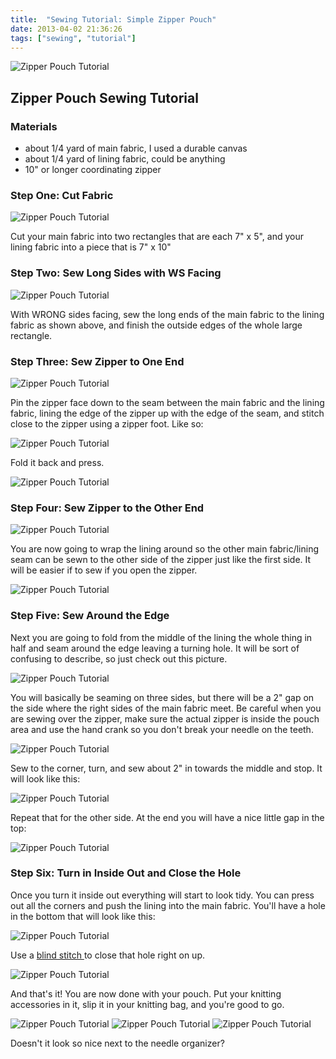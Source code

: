 ```yaml
---
title:  "Sewing Tutorial: Simple Zipper Pouch"
date: 2013-04-02 21:36:26
tags: ["sewing", "tutorial"]
---
```

![Zipper Pouch Tutorial](/uploads/2013/04/header_zipper-pouch.jpg)

## Zipper Pouch Sewing Tutorial

### Materials

* about 1/4 yard of main fabric, I used a durable canvas
* about 1/4 yard of lining fabric, could be anything
* 10" or longer coordinating zipper

### Step One: Cut Fabric

![Zipper Pouch Tutorial](/uploads/2013/04/01_cut-pieces.jpg)

Cut your main fabric into two rectangles that are each 7" x 5", and your lining fabric into a piece that is 7" x 10"

### Step Two: Sew Long Sides with WS Facing

![Zipper Pouch Tutorial](/uploads/2013/04/02_sew-sides.jpg)

With WRONG sides facing, sew the long ends of the main fabric to the lining fabric as shown above, and finish the outside edges of the whole large rectangle.

### Step Three: Sew Zipper to One End

![Zipper Pouch Tutorial](/uploads/2013/04/03a_pinned-zipper.jpg)

Pin the zipper face down to the seam between the main fabric and the lining fabric, lining the edge of the zipper up with the edge of the seam, and stitch close to the zipper using a zipper foot. Like so:

![Zipper Pouch Tutorial](/uploads/2013/04/03b_sew-zipper.jpg)

Fold it back and press.

![Zipper Pouch Tutorial](/uploads/2013/04/03c_pressed-zipper.jpg)

### Step Four: Sew Zipper to the Other End

![Zipper Pouch Tutorial](/uploads/2013/04/04c_finished-zipper.jpg)

You are now going to wrap the  lining around so the other main fabric/lining seam can be sewn to the other side of the zipper just like the first side. It will be easier if to sew if you open the zipper.

![Zipper Pouch Tutorial](/uploads/2013/04/04b_open-zipper-sew-side.jpg)

### Step Five: Sew Around the Edge

Next you are going to fold from the middle of the lining the whole thing in half and seam around the edge leaving a turning hole. It will be sort of confusing to describe, so just check out this picture.

![Zipper Pouch Tutorial](/uploads/2013/04/05a_sew-over-zipper.jpg)

You will basically be seaming on three sides, but there will be a 2" gap on the side where the right sides of the main fabric meet. Be careful when you are sewing over the zipper, make sure the actual zipper is inside the pouch area and use the hand crank so you don't break your needle on the teeth.

![Zipper Pouch Tutorial](/uploads/2013/04/05b_sew-carefully-over-zip.jpg)

Sew to the corner, turn, and sew about 2" in towards the middle and stop. It will look like this:

![Zipper Pouch Tutorial](/uploads/2013/04/05c_leave-a-gap.jpg)

Repeat that for the other side. At the end you will have a nice little gap in the top:

![Zipper Pouch Tutorial](/uploads/2013/04/06a_turning-hole.jpg)

### Step Six: Turn in Inside Out and Close the Hole

Once you turn it inside out everything will start to look tidy. You can press out all the corners and push the lining into the main fabric. You'll have a hole in the bottom that will look like this:

![Zipper Pouch Tutorial](/uploads/2013/04/06b_turned-inside-out.jpg)

Use a [blind stitch ](http://quilttaffy.blogspot.com/2008/07/invisible-closing-seam-tutorial.html)to close that hole right on up.

![Zipper Pouch Tutorial](/uploads/2013/04/06c_slip-stitch-closed.jpg)

And that's it! You are now done with your pouch. Put your knitting accessories in it, slip it in your knitting bag, and you're good to go.

![Zipper Pouch Tutorial](/uploads/2013/04/07a_finished-pouch.jpg)
![Zipper Pouch Tutorial](/uploads/2013/04/07b_finished-pouch-inards.jpg)
![Zipper Pouch Tutorial](/uploads/2013/04/07c_finished-with-goodies.jpg)

Doesn't it look so nice next to the needle organizer?
